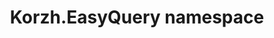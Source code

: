 ---
title: Korzh.EasyQuery namespace
slug: api-reference/korzh-easyquery/korzh-easyquery-namespace/__section
---